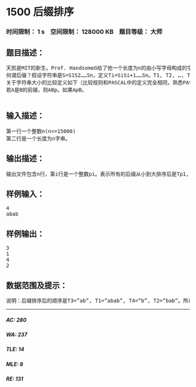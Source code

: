 # 1500 后缀排序   
### 时间限制： 1 s&nbsp;&nbsp;&nbsp;&nbsp;空间限制： 128000 KB&nbsp;&nbsp;&nbsp;&nbsp;题目等级： 大师  
## 题目描述：  

<pre>
天凯是MIT的新生。Prof. HandsomeG给了他一个长度为n的由小写字母构成的字符串，要求他把该字符串的n个后缀(suffix)从小到大排序。
何谓后缀？假设字符串是S=S1S2……Sn，定义Ti=SiSi+1……Sn。T1, T2, …, Tn就叫做S的n个后缀。
关于字符串大小的比较定义如下（比较规则和PASCAL中的定义完全相同，熟悉PASCAL的同学可以跳过此段）：
若A是B的前缀，则A<B；否则令p满足：A1A2…Ap-1=B1B2…Bp-1，Ap<>Bp。如果Ap<Bp，则A<B；否则A>B。
 
</pre>
  
  
## 输入描述：  

<pre>
第一行一个整数n(n<=15000)
第二行是一个长度为n字串。
</pre>
  
  
## 输出描述：  

<pre>
输出文件包含n行，第i行是一个整数pi。表示所有的后缀从小到大排序后是Tp1, Tp2, …, Tpn。
</pre>
  
  
## 样例输入：  

<pre>
4
abab
</pre>
  
  
## 样例输出：  

<pre>
3
1
4
2
</pre>
  
  
## 数据范围及提示：  

<pre>
说明：后缀排序后的顺序是T3=”ab”, T1=”abab”, T4=”b”, T2=”bab”。所以输出是3, 1, 4, 2。
</pre>
  
  
***  

##### AC: 280  
##### WA: 237  
##### TLE: 14  
##### MLE: 8  
##### RE: 131  
